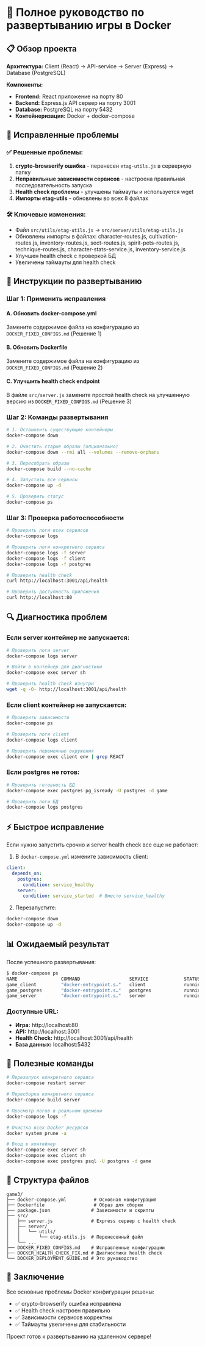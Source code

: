 # 🚀 Полное руководство по развертыванию игры в Docker

## 📋 Обзор проекта

**Архитектура:** Client (React) → API-service → Server (Express) → Database (PostgreSQL)

**Компоненты:**
- **Frontend:** React приложение на порту 80
- **Backend:** Express.js API сервер на порту 3001  
- **Database:** PostgreSQL на порту 5432
- **Контейнеризация:** Docker + docker-compose

## 🔧 Исправленные проблемы

### ✅ Решенные проблемы:
1. **crypto-browserify ошибка** - перенесен `etag-utils.js` в серверную папку
2. **Неправильные зависимости сервисов** - настроена правильная последовательность запуска
3. **Health check проблемы** - улучшены таймауты и используется wget
4. **Импорты etag-utils** - обновлены во всех 8 файлах

### 🛠️ Ключевые изменения:
- Файл `src/utils/etag-utils.js` → `src/server/utils/etag-utils.js`
- Обновлены импорты в файлах: character-routes.js, cultivation-routes.js, inventory-routes.js, sect-routes.js, spirit-pets-routes.js, technique-routes.js, character-stats-service.js, inventory-service.js
- Улучшен health check с проверкой БД
- Увеличены таймауты для health check

## 🚀 Инструкции по развертыванию

### Шаг 1: Применить исправления

#### A. Обновить docker-compose.yml
Замените содержимое файла на конфигурацию из `DOCKER_FIXED_CONFIGS.md` (Решение 1)

#### B. Обновить Dockerfile  
Замените содержимое файла на конфигурацию из `DOCKER_FIXED_CONFIGS.md` (Решение 2)

#### C. Улучшить health check endpoint
В файле `src/server.js` замените простой health check на улучшенную версию из `DOCKER_FIXED_CONFIGS.md` (Решение 3)

### Шаг 2: Команды развертывания

```bash
# 1. Остановить существующие контейнеры
docker-compose down

# 2. Очистить старые образы (опционально)
docker-compose down --rmi all --volumes --remove-orphans

# 3. Пересобрать образы
docker-compose build --no-cache

# 4. Запустить все сервисы
docker-compose up -d

# 5. Проверить статус
docker-compose ps
```

### Шаг 3: Проверка работоспособности

```bash
# Проверить логи всех сервисов
docker-compose logs

# Проверить логи конкретного сервиса
docker-compose logs -f server
docker-compose logs -f client
docker-compose logs -f postgres

# Проверить health check
curl http://localhost:3001/api/health

# Проверить доступность приложения
curl http://localhost:80
```

## 🔍 Диагностика проблем

### Если server контейнер не запускается:

```bash
# Проверить логи server
docker-compose logs server

# Войти в контейнер для диагностики
docker-compose exec server sh

# Проверить health check изнутри
wget -q -O- http://localhost:3001/api/health
```

### Если client контейнер не запускается:

```bash
# Проверить зависимости
docker-compose ps

# Проверить логи client
docker-compose logs client

# Проверить переменные окружения
docker-compose exec client env | grep REACT
```

### Если postgres не готов:

```bash
# Проверить готовность БД
docker-compose exec postgres pg_isready -U postgres -d game

# Проверить логи БД
docker-compose logs postgres
```

## ⚡ Быстрое исправление

Если нужно запустить срочно и server health check все еще не работает:

1. В `docker-compose.yml` измените зависимость client:
```yaml
client:
  depends_on:
    postgres:
      condition: service_healthy
    server:
      condition: service_started  # Вместо service_healthy
```

2. Перезапустите:
```bash
docker-compose down
docker-compose up -d
```

## 📊 Ожидаемый результат

После успешного развертывания:

```bash
$ docker-compose ps
NAME                COMMAND                  SERVICE             STATUS              PORTS
game_client         "docker-entrypoint.s…"   client              running             0.0.0.0:80->80/tcp
game_postgres       "docker-entrypoint.s…"   postgres            running (healthy)   0.0.0.0:5432->5432/tcp
game_server         "docker-entrypoint.s…"   server              running (healthy)   0.0.0.0:3001->3001/tcp
```

### Доступные URL:
- **Игра:** http://localhost:80
- **API:** http://localhost:3001
- **Health Check:** http://localhost:3001/api/health
- **База данных:** localhost:5432

## 🔧 Полезные команды

```bash
# Перезапуск конкретного сервиса
docker-compose restart server

# Пересборка конкретного сервиса
docker-compose build server

# Просмотр логов в реальном времени
docker-compose logs -f

# Очистка всех Docker ресурсов
docker system prune -a

# Вход в контейнер
docker-compose exec server sh
docker-compose exec client sh
docker-compose exec postgres psql -U postgres -d game
```

## 📁 Структура файлов

```
game3/
├── docker-compose.yml          # Основная конфигурация
├── Dockerfile                  # Образ для сборки
├── package.json               # Зависимости и скрипты
├── src/
│   ├── server.js              # Express сервер с health check
│   ├── server/
│   │   └── utils/
│   │       └── etag-utils.js  # Перенесенный файл
│   └── ...
├── DOCKER_FIXED_CONFIGS.md    # Исправленные конфигурации
├── DOCKER_HEALTH_CHECK_FIX.md # Диагностика health check
└── DOCKER_DEPLOYMENT_GUIDE.md # Это руководство
```

## 🎯 Заключение

Все основные проблемы Docker конфигурации решены:
- ✅ crypto-browserify ошибка исправлена
- ✅ Health check настроен правильно  
- ✅ Зависимости сервисов корректны
- ✅ Таймауты увеличены для стабильности

Проект готов к развертыванию на удаленном сервере!